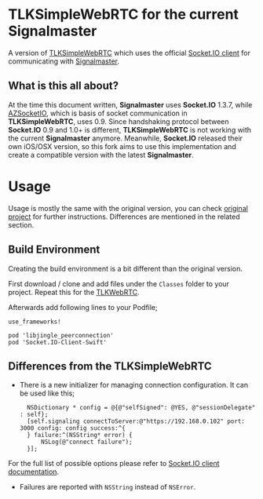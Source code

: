 # TLKSimpleWebRTC for the current Signalmaster

A version of [TLKSimpleWebRTC](https://github.com/otalk/TLKSimpleWebRTC) which uses the official [Socket.IO client](https://github.com/socketio/socket.io-client-swift) for communicating with [Signalmaster](https://github.com/andyet/signalmaster). 

## What is this all about? 
At the time this document written, **Signalmaster** uses **Socket.IO** 1.3.7, while [AZSocketIO](https://github.com/lukabernardi/AZSocketIO), which is basis of socket communication in **TLKSimpleWebRTC**, uses 0.9. Since handshaking protocol between **Socket.IO** 0.9 and 1.0+ is different, **TLKSimpleWebRTC** is not working with the current **Signalmaster** anymore. Meanwhile, **Socket.IO** released their own iOS/OSX version, so this fork aims to use this implementation and create a compatible version with the latest **Signalmaster**.

# Usage 

Usage is mostly the same with the original version, you can check [original project](https://github.com/otalk/TLKSimpleWebRTC) for further instructions. Differences are mentioned in the related section. 

## Build Environment

Creating the build environment is a bit different than the original version. 

First download / clone and add files under the `Classes` folder to your project. Repeat this for the [TLKWebRTC](https://github.com/otalk/TLKWebRTC.git). 

Afterwards add following lines to your Podfile;

    use_frameworks!

    pod 'libjingle_peerconnection'
    pod 'Socket.IO-Client-Swift'

## Differences from the TLKSimpleWebRTC

* There is a new initializer for managing connection configuration. It can be used like this;

        NSDictionary * config = @{@"selfSigned": @YES, @"sessionDelegate" : self};
        [self.signaling connectToServer:@"https://192.168.0.102" port: 3000 config: config success:^{
        } failure:^(NSString* error) {
            NSLog(@"connect failure");
        }];

For the full list of possible options please refer to [Socket.IO client documentation](https://github.com/socketio/socket.io-client-swift#options).

* Failures are reported with `NSString` instead of `NSError`. 

